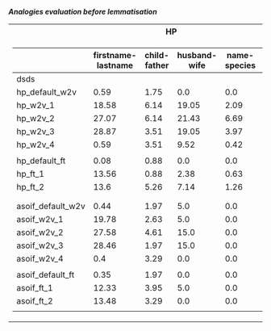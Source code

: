 ***Analogies evaluation before lemmatisation***
<table>
<tr><th>HP</th><th>ASOIF</th></tr>
<tr><td>

|                        |   firstname-lastname      |     child-father   |   husband-wife      |  name-species      |     total     |          | 
|---------------------------------|---------|--------|---------|--------|----------|----------| 
|dsds|
| hp_default_w2v                  |  0.59   |  1.75  |  0.0    |  0.0   |  0.42    |          | 
| hp_w2v_1                        |  18.58  |  6.14  |  19.05  |  2.09  |  13.4    |          | 
| hp_w2v_2                        |  27.07  |  6.14  |  21.43  |  6.69  |  20.34   |          | 
| hp_w2v_3                        |  28.87  |  3.51  |  19.05  |  3.97  |  19.87   |          | 
| hp_w2v_4                        |  0.59   |  3.51  |  9.52   |  0.42  |  0.68    |          | 
|                                 |         |        |         |        |          |          | 
| hp_default_ft                   |  0.08   |  0.88  |  0.0    |  0.0   |  0.08    |          | 
| hp_ft_1                         |  13.56  |  0.88  |  2.38   |  0.63  |  8.57    |          | 
| hp_ft_2                         |  13.6   |  5.26  |  7.14   |  1.26  |  8.83    |          | 
|                                 |         |        |  
</td><td>       |        |          |          | 
| asoif_default_w2v               |  0.44   |  1.97  |  5.0    |  0.0   |  0.0     |  0.57    | 
| asoif_w2v_1                     |  19.78  |  2.63  |  5.0    |  0.0   |  20.0    |  17.61   | 
| asoif_w2v_2                     |  27.58  |  4.61  |  15.0   |  0.0   |  20.0    |  24.56   | 
| asoif_w2v_3                     |  28.46  |  1.97  |  15.0   |  0.0   |  13.33   |  25.1    | 
| asoif_w2v_4                     |  0.4    |  3.29  |  0.0    |  0.0   |  0.0     |  0.57    | 
|                                 |         |        |         |        |          |          | 
| asoif_default_ft                |  0.35   |  1.97  |  0.0    |  0.0   |  0.0     |  0.42    | 
| asoif_ft_1                      |  12.33  |  3.95  |  5.0    |  0.0   |  3.33    |  11.04   | 
| asoif_ft_2                      |  13.48  |  3.29  |  0.0    |  0.0   |  13.33   |  12.07   | 
|                                 |         |         | 
</td></tr> </table>      
